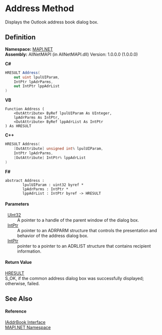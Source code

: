 # Address Method


Displays the Outlook address book dialog box.



## Definition
**Namespace:** <a href="5bef4637-66f8-16d4-e5f4-4d0da57a1538.md">MAPI.NET</a>  
**Assembly:** AllNetMAPI (in AllNetMAPI.dll) Version: 1.0.0.0 (1.0.0.0)

**C#**
``` C#
HRESULT Address(
	out uint lpulUIParam,
	IntPtr lpAdrParms,
	out IntPtr lppAdrList
)
```
**VB**
``` VB
Function Address ( 
	<OutAttribute> ByRef lpulUIParam As UInteger,
	lpAdrParms As IntPtr,
	<OutAttribute> ByRef lppAdrList As IntPtr
) As HRESULT
```
**C++**
``` C++
HRESULT Address(
	[OutAttribute] unsigned int% lpulUIParam, 
	IntPtr lpAdrParms, 
	[OutAttribute] IntPtr% lppAdrList
)
```
**F#**
``` F#
abstract Address : 
        lpulUIParam : uint32 byref * 
        lpAdrParms : IntPtr * 
        lppAdrList : IntPtr byref -> HRESULT 
```



#### Parameters
<dl><dt>  <a href="https://learn.microsoft.com/dotnet/api/system.uint32" target="_blank" rel="noopener noreferrer">UInt32</a></dt><dd>A pointer to a handle of the parent window of the dialog box.</dd><dt>  <a href="https://learn.microsoft.com/dotnet/api/system.intptr" target="_blank" rel="noopener noreferrer">IntPtr</a></dt><dd>A pointer to an ADRPARM structure that controls the presentation and behavior of the address dialog box.</dd><dt>  <a href="https://learn.microsoft.com/dotnet/api/system.intptr" target="_blank" rel="noopener noreferrer">IntPtr</a></dt><dd>pointer to a pointer to an ADRLIST structure that contains recipient information.</dd></dl>

#### Return Value
<a href="50596607-a328-ef10-6ea9-0448fbb7d197.md">HRESULT</a>  
S_OK, if the common address dialog box was successfully displayed; otherwise, failed.

## See Also


#### Reference
<a href="3e0ae0ab-2ec1-3cb4-6c4f-5d6faee00a6e.md">IAddrBook Interface</a>  
<a href="5bef4637-66f8-16d4-e5f4-4d0da57a1538.md">MAPI.NET Namespace</a>  
